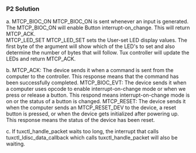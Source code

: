 ### P2 Solution

a. MTCP_BIOC_ON
    MTCP_BIOC_ON is sent whenever an input is generated. The MTCP_BIOC_ON will enable Button interrupt-on_change. This will return MTCP_ACK.  
   MTCP_LED_SET
    MTCP_LED_SET sets the User-set LED display values. The first byte of the argument will show which of the LED's to set and also determine the number of bytes that will follow. Tux controller will update the LEDs and return MTCP_ACK.

b. MTCP_ACK:
    The device sends it when a command is sent from the computer to the controller. This response means that the command has been successfully completed.
   MTCP_BIOC_EVT:
    The device sends it when a computer uses opcode to enable interrupt-on-change mode or when we press or release a button. This respond
    means interrupt-on-change mode is on or the status of a button is changed.
   MTCP_RESET:
    The device sends it when the computer sends an MTCP_RESET_DEV to the device, a reset button is pressed, or when the device gets initialized
    after powering up. This response means the status of the device has been reset.

c. If tuxctl_handle_packet waits too long, the interrupt that calls tuxctl_Idisc_data_callback which calls tuxctl_handle_packet will also be waiting.
